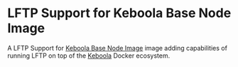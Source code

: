 # LFTP Support for Keboola Base Node Image

A LFTP Support for [Keboola Base Node Image](https://hub.docker.com/r/radektomasek/keboola-base-node/) image adding capabilities of running LFTP on top of the [Keboola](https://www.keboola.com/) Docker ecosystem.
